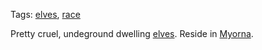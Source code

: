 Tags: [elves](Elves), [race](Races)

Pretty cruel, undeground dwelling [elves](Elves). Reside in [Myorna](Myorna).